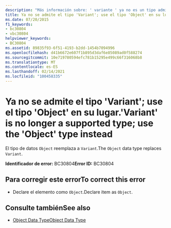 ```yaml
---
description: "Más información sobre: ' variante ' ya no es un tipo admitido; Use el tipo ' Object ' en su lugar"
title: Ya no se admite el tipo 'Variant'; use el tipo 'Object' en su lugar.
ms.date: 07/20/2015
f1_keywords:
- bc30804
- vbc30804
helpviewer_keywords:
- BC30804
ms.assetid: 89835f93-6f51-4193-b2dd-1454b7094996
ms.openlocfilehash: d41b6672e607f1b895d3daf6e85089ad0f588274
ms.sourcegitcommit: 10e719780594efc781b15295e499c66f316068b8
ms.translationtype: MT
ms.contentlocale: es-ES
ms.lasthandoff: 02/14/2021
ms.locfileid: "100458335"
---
```

# <a name="variant-is-no-longer-a-supported-type-use-the-object-type-instead"></a><span data-ttu-id="7f1fd-103">Ya no se admite el tipo 'Variant'; use el tipo 'Object' en su lugar.</span><span class="sxs-lookup"><span data-stu-id="7f1fd-103">'Variant' is no longer a supported type; use the 'Object' type instead</span></span>

<span data-ttu-id="7f1fd-104">El tipo de datos `Object` reemplaza a `Variant`.</span><span class="sxs-lookup"><span data-stu-id="7f1fd-104">The `Object` data type replaces `Variant`.</span></span>  
  
 <span data-ttu-id="7f1fd-105">**Identificador de error:** BC30804</span><span class="sxs-lookup"><span data-stu-id="7f1fd-105">**Error ID:** BC30804</span></span>  
  
## <a name="to-correct-this-error"></a><span data-ttu-id="7f1fd-106">Para corregir este error</span><span class="sxs-lookup"><span data-stu-id="7f1fd-106">To correct this error</span></span>  
  
- <span data-ttu-id="7f1fd-107">Declare el elemento como `Object`.</span><span class="sxs-lookup"><span data-stu-id="7f1fd-107">Declare item as `Object`.</span></span>  
  
## <a name="see-also"></a><span data-ttu-id="7f1fd-108">Consulte también</span><span class="sxs-lookup"><span data-stu-id="7f1fd-108">See also</span></span>

- [<span data-ttu-id="7f1fd-109">Object Data Type</span><span class="sxs-lookup"><span data-stu-id="7f1fd-109">Object Data Type</span></span>](../language-reference/data-types/object-data-type.md)

